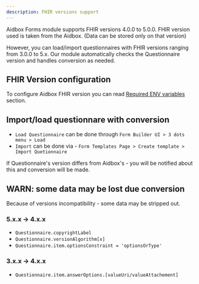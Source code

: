 ```yaml
---
description: FHIR versions support
---
```


Aidbox Forms module supports FHIR versions 4.0.0 to 5.0.0.
FHIR version used is taken from the Aidbox. (Data can be stored only on that version)

However, you can load/import questionnaires with FHIR versions ranging from 3.0.0 to 5.x. 
Our module automatically checks the Questionnaire version and handles conversion as needed.


## FHIR Version configuration

To configure Aidbox FHIR version you can read [Required ENV variables](../../../reference/configuration/environment-variables/aidbox-required-environment-variables.md) section.


## Import/load questionnare with conversion

- `Load Questionnaire` can be done through `Form Builder UI > 3 dots menu > Load`
- `Import` can be done via - `Form Templates Page > Create template > Import Quetionnaire` 

If Questionnaire's version differs from Aidbox's - you will be notified about this and conversion will be made.

## WARN: some data may be lost due conversion

Because of versions incompatibility - some data may be stripped out.

### 5.x.x -> 4.x.x

-  `Questionnaire.copyrightLabel` 
-  `Questionnaire.versionAlgorithm[x]` 
-  `Questionnaire.item.optionsConstraint = 'optionsOrType'` 

### 3.x.x -> 4.x.x

-  `Questionnaire.item.answerOptions.[valueUri/valueAttachement]` 
